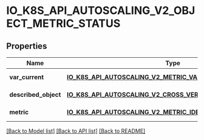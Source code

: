 # IO_K8S_API_AUTOSCALING_V2_OBJECT_METRIC_STATUS

## Properties
Name | Type | Description | Notes
------------ | ------------- | ------------- | -------------
**var_current** | [**IO_K8S_API_AUTOSCALING_V2_METRIC_VALUE_STATUS**](io.k8s.api.autoscaling.v2.MetricValueStatus.md) |  | [default to null]
**described_object** | [**IO_K8S_API_AUTOSCALING_V2_CROSS_VERSION_OBJECT_REFERENCE**](io.k8s.api.autoscaling.v2.CrossVersionObjectReference.md) |  | [default to null]
**metric** | [**IO_K8S_API_AUTOSCALING_V2_METRIC_IDENTIFIER**](io.k8s.api.autoscaling.v2.MetricIdentifier.md) |  | [default to null]

[[Back to Model list]](../README.md#documentation-for-models) [[Back to API list]](../README.md#documentation-for-api-endpoints) [[Back to README]](../README.md)


